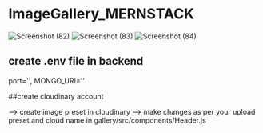 # ImageGallery_MERNSTACK
![Screenshot (82)](https://user-images.githubusercontent.com/84761697/179086771-15450c17-ccae-4e5f-ba1b-ff4e374ad6bf.png)
![Screenshot (83)](https://user-images.githubusercontent.com/84761697/179086795-320291cd-3a1d-4a5a-8a62-4d7dee1bf18a.png)
![Screenshot (84)](https://user-images.githubusercontent.com/84761697/179086813-6264d9ea-ebfa-45a3-b15f-2d60a7b58572.png)


## create .env file in backend
port='',
MONGO_URI=''


##create cloudinary account

--> create image preset in cloudinary
--> make changes as per your upload preset and cloud name in gallery/src/components/Header.js
